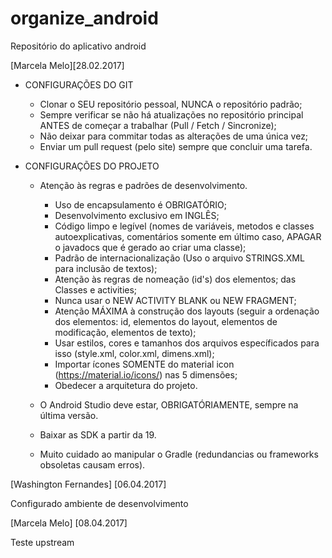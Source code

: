 # organize_android
Repositório do aplicativo android

[Marcela Melo][28.02.2017]

- CONFIGURAÇÕES DO GIT
	- Clonar o SEU repositório pessoal, NUNCA o repositório padrão;
	- Sempre verificar se não há atualizações no repositório principal ANTES de começar a trabalhar (Pull / Fetch / Sincronize);
	- Não deixar para commitar todas as alterações de uma única vez; 
	- Enviar um pull request (pelo site) sempre que concluir uma tarefa.


- CONFIGURAÇÕES DO PROJETO
	- Atenção às regras e padrões de desenvolvimento. 
		- Uso de encapsulamento é OBRIGATÓRIO;
		- Desenvolvimento exclusivo em INGLÊS;
		- Código limpo e legível (nomes de variáveis, metodos e classes autoexplicativas, comentários somente em último caso, APAGAR o javadocs que é gerado ao criar uma classe);
		- Padrão de internacionalização (Uso o arquivo STRINGS.XML para inclusão de textos);
		- Atenção às regras de nomeação (id's) dos elementos; das Classes e activities;
		- Nunca usar o NEW ACTIVITY BLANK ou NEW FRAGMENT;
		- Atenção MÁXIMA à construção dos layouts (seguir a ordenação dos elementos: id, elementos do layout, elementos de modificação, elementos de texto);
		- Usar estilos, cores e tamanhos dos arquivos específicados para isso (style.xml, color.xml, dimens.xml);
		- Importar ícones SOMENTE do material icon (https://material.io/icons/) nas 5 dimensões;
		- Obedecer a arquitetura do projeto.
	
	- O Android Studio deve estar, OBRIGATÓRIAMENTE, sempre na última versão.
	- Baixar as SDK a partir da 19. 
	- Muito cuidado ao manipular o Gradle (redundancias ou frameworks obsoletas causam erros).

[Washington Fernandes] [06.04.2017]

Configurado ambiente de desenvolvimento

[Marcela Melo] [08.04.2017]

Teste upstream

	
		
